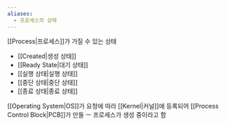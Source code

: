 ```yaml
---
aliases:
  - 프로세스의 상태
---
```

[[Process|프로세스]]가 가질 수 있는 상태
- [[Created|생성 상태]]
- [[Ready State|대기 상태]]
- [[실행 상태|실행 상태]]
- [[중단 상태|중단 상태]]
- [[종료 상태|종료 상태]]

[[Operating System|OS]]가 요청에 따라 [[Kernel|커널]]에 등록되어 [[Process Control Block|PCB]]가 만들 ㅡ 프로세스가 생성 중이라고 함
